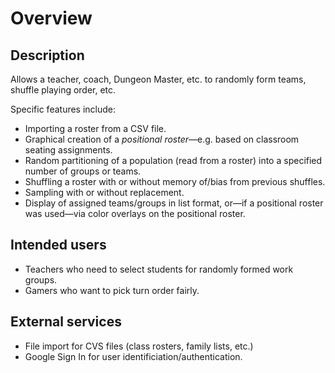 # Overview

## Description

Allows a teacher, coach, Dungeon Master, etc. to randomly form teams, shuffle playing order, etc.

Specific features include:

* Importing a roster from a CSV file.
* Graphical creation of a _positional roster_&mdash;e.g. based on classroom seating assignments. 
* Random partitioning of a population (read from a roster) into a specified number of groups or teams.
* Shuffling a roster with or without memory of/bias from previous shuffles.
* Sampling with or without replacement. 
* Display of assigned teams/groups in list format, or&mdash;if a positional roster was used&mdash;via color overlays on the positional roster.

## Intended users

* Teachers who need to select students for randomly formed work groups.
* Gamers who want to pick turn order fairly.

## External services

* File import for CVS files (class rosters, family lists, etc.)
* Google Sign In for user identificiation/authentication.
